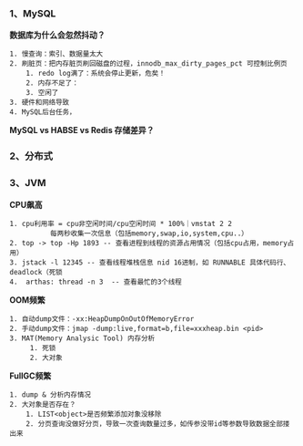 
### 1、MySQL

**数据库为什么会忽然抖动？**

	1. 慢查询：索引、数据量太大
	2. 刷脏页：把内存脏页刷回磁盘的过程，innodb_max_dirty_pages_pct 可控制比例页
		1. redo log满了：系统会停止更新，危矣！
		2. 内存不足了：
		3. 空闲了
	3. 硬件和网络导致
	4. MySQL后台任务，

**MySQL vs HABSE vs Redis 存储差异？**


### 2、分布式


### 3、JVM
 
  **CPU飙高**

	1. cpu利用率 = cpu非空闲时间/cpu空闲时间 * 100%｜vmstat 2 2 
              每两秒收集一次信息（包括memory,swap,io,system,cpu..）
	2. top -> top -Hp 1893 -- 查看进程到线程的资源占用情况（包括cpu占用，memory占用）
	3. jstack -l 12345 -- 查看线程堆栈信息 nid 16进制，如 RUNNABLE 具体代码行、deadlock（死锁
	4.  arthas: thread -n 3  -- 查看最忙的3个线程


**OOM频繁**

	1. 自动dump文件：-xx:HeapDumpOnOutOfMemoryError 
	2. 手动dump文件：jmap -dump:live,format=b,file=xxxheap.bin <pid>
	3. MAT(Memory Analysic Tool) 内存分析
         1. 死锁
         2. 大对象


**FullGC频繁**

    1. dump & 分析内存情况
    2. 大对象是否存在？
        1. LIST<object>是否频繁添加对象没移除
        2. 分页查询没做好分页，导致一次查询数量过多，如传参没带id等参数导致数据全部搂出来
